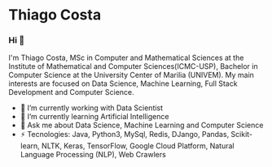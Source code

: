 # Thiago Costa

### Hi 👋
I'm Thiago Costa, MSc in Computer and Mathematical Sciences at the Institute of Mathematical and Computer Sciences(ICMC-USP), Bachelor in Computer Science at the University Center of Marilia (UNIVEM). My main interests are focused on Data Science, Machine Learning, Full Stack Development and Computer Science.
- 🔭 I’m currently working with Data Scientist
- 🌱 I’m currently learning Artificial Intelligence 
- 💬 Ask me about Data Science, Machine Learning and Computer Science
- ⚡ Tecnologies: Java, Python3, MySql, Redis, DJango, Pandas, Scikit-learn, NLTK, Keras, TensorFlow, Google Cloud Platform, Natural Language Processing (NLP), Web Crawlers
